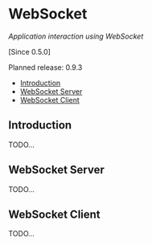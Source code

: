 # WebSocket

_Application interaction using WebSocket_

[Since 0.5.0]

Planned release: 0.9.3

- [Introduction](#introduction)
- [WebSocket Server](#server)
- [WebSocket Client](#client)

<a name="introduction"></a>
## Introduction

TODO...

<a name="server"></a>
## WebSocket Server

TODO...

<a name="client"></a>
## WebSocket Client

TODO...

